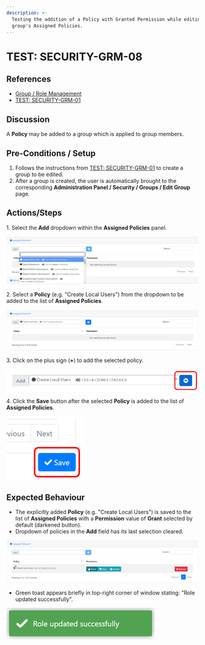 ```yaml
---
description: >-
  Testing the addition of a Policy with Granted Permission while editing a
  group's Assigned Policies.
---
```


# TEST: SECURITY-GRM-08

## References

* [Group / Role Management](broken-reference)
* [TEST: SECURITY-GRM-01](test-security-grm-01-1.md)

## Discussion

A **Policy** may be added to a group which is applied to group members.

## Pre-Conditions / Setup

1. Follows the instructions from [TEST: SECURITY-GRM-01](test-security-grm-01-1.md) to create a group to be edited.
2. After a group is created, the user is automatically brought to the corresponding **Administration Panel / Security / Groups / Edit Group** page.

## Actions/Steps

&#x20;1\. Select the **Add** dropdown within the **Assigned Policies** panel.

![](<../../../../../../../.gitbook/assets/image (343).png>)

2\. Select a **Policy** (e.g. "Create Local Users") from the dropdown to be added to the list of **Assigned Policies**.

![](<../../../../../../../.gitbook/assets/image (350).png>)

3\. Click on the plus sign (**+**) to add the selected policy.

![](<../../../../../../../.gitbook/assets/image (383).png>)

4\. Click the **Save** button after the selected **Policy** is added to the list of **Assigned Policies**.

![](<../../../../../../../.gitbook/assets/image (372).png>)

## Expected Behaviour

* The explicitly added **Policy** (e.g. "Create Local Users") is saved to the list of **Assigned Policies** with a **Permission** value of **Grant** selected by default (darkened button).
* Dropdown of policies in the **Add** field has its last selection cleared.

![](<../../../../../../../.gitbook/assets/image (347).png>)

* Green toast appears briefly in top-right corner of window stating: "Role updated successfully".

![](<../../../../../../../.gitbook/assets/image (378).png>)
